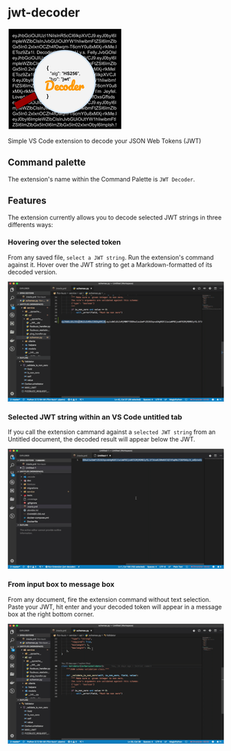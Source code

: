 # jwt-decoder

![](images/icon.png)

Simple VS Code extension to decode your JSON Web Tokens (JWT)

## Command palette

The extension's name within the Command Palette is `JWT Decoder`.
 
## Features

The extension currently allows you to decode selected JWT strings in three differents ways:

### Hovering over the selected token

From any saved file, `select a JWT string`. Run the extension's command against it. Hover over the JWT string to get a Markdown-formatted of its decoded version.

![](images/demo-with-hover.gif)

### Selected JWT string within an VS Code untitled tab

If you call the extension cammand against a `selected JWT string` from an Untitled document, the decoded result will appear below the JWT.

![](images/demo-from-untitled-document.gif)

### From input box to message box

From any document, fire the extension command without text selection. Paste your JWT, hit enter and your decoded token will appear in a message box at the right bottom corner. 

![](images/demo-from-input-box.gif)
